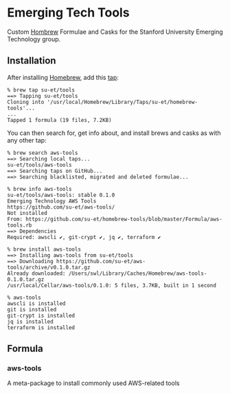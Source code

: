 # Emerging Tech Tools

Custom [Hombrew](https://brew.sh/) Formulae and Casks for the Stanford University
Emerging Technology group.

## Installation

After installing [Homebrew](https://brew.sh/), add this
[tap](https://docs.brew.sh/Taps):

    % brew tap su-et/tools
    ==> Tapping su-et/tools
    Cloning into '/usr/local/Homebrew/Library/Taps/su-et/homebrew-tools'...
    ...
    Tapped 1 formula (19 files, 7.2KB)

You can then search for, get info about, and install brews and casks as with any other tap:

    % brew search aws-tools
    ==> Searching local taps...
    su-et/tools/aws-tools
    ==> Searching taps on GitHub...
    ==> Searching blacklisted, migrated and deleted formulae...

    % brew info aws-tools
    su-et/tools/aws-tools: stable 0.1.0
    Emerging Technology AWS Tools
    https://github.com/su-et/aws-tools/
    Not installed
    From: https://github.com/su-et/homebrew-tools/blob/master/Formula/aws-tools.rb
    ==> Dependencies
    Required: awscli ✔, git-crypt ✔, jq ✔, terraform ✔

    % brew install aws-tools
    ==> Installing aws-tools from su-et/tools
    ==> Downloading https://github.com/su-et/aws-tools/archive/v0.1.0.tar.gz
    Already downloaded: /Users/swl/Library/Caches/Homebrew/aws-tools-0.1.0.tar.gz
    /usr/local/Cellar/aws-tools/0.1.0: 5 files, 3.7KB, built in 1 second

    % aws-tools
    awscli is installed
    git is installed
    git-crypt is installed
    jq is installed
    terraform is installed

## Formula

### aws-tools

A meta-package to install commonly used AWS-related tools








